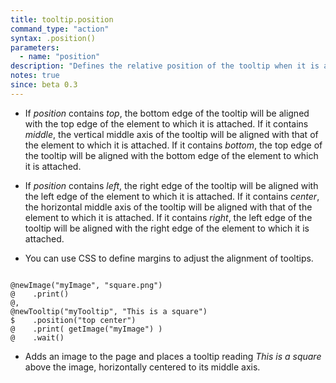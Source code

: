 ```yaml
---
title: tooltip.position
command_type: "action"
syntax: .position()
parameters:
  - name: "position"
description: "Defines the relative position of the tooltip when it is attached to an element (bottom-right by default)."
notes: true
since: beta 0.3
---
```


+ If *position* contains *top*, the bottom edge of the tooltip will be aligned with the top edge of the element to which it is attached. If it contains *middle*, the vertical middle axis of the tooltip will be aligned with that of the element to which it is attached. If it contains *bottom*, the top edge of the tooltip will be aligned with the bottom edge of the element to which it is attached.

+ If *position* contains *left*, the right edge of the tooltip will be aligned with the left edge of the element to which it is attached. If it contains *center*, the horizontal middle axis of the tooltip will be aligned with that of the element to which it is attached. If it contains *right*, the left edge of the tooltip will be aligned with the right edge of the element to which it is attached.

+ You can use CSS to define margins to adjust the alignment of tooltips.

<!--more-->

<pre><code class="language-diff-javascript diff-highlight try-true">
@newImage("myImage", "square.png")
@    .print()
@,
@newTooltip("myTooltip", "This is a square")
$    .position("top center")
@    .print( getImage("myImage") )
@    .wait()
</code></pre>

+ Adds an image to the page and places a tooltip reading *This is a square* above the image, horizontally centered to its middle axis.		
